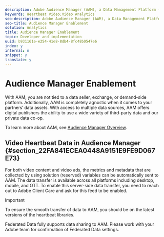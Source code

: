```yaml
---
description: Adobe Audience Manager (AAM), a Data Management Platform (DMP), helps you bring your audience data assets together, making it easy to collect commercially relevant information about site visitors, create marketable segments, and serve targeted advertising and content to the right audience.
keywords: Heartbeat Video;Video Analytics
seo-description: Adobe Audience Manager (AAM), a Data Management Platform (DMP), helps you bring your audience data assets together, making it easy to collect commercially relevant information about site visitors, create marketable segments, and serve targeted advertising and content to the right audience.
seo-title: Audience Manager Enablement
solution: Analytics
title: Audience Manager Enablement
topic: Developer and implementation
uuid: b931161e-e254-41e8-8db4-8fc48b0547e6
index: y
internal: n
snippet: y
translate: y
---
```


# Audience Manager Enablement


<a id="section_C2FB67A52218492EA165EB76C4D18572"></a>

With AAM, you are not tied to a data seller, exchange, or demand-side platform. Additionally, AAM is completely agnostic when it comes to your partners’ data assets. With access to multiple data sources, AAM offers digital publishers the ability to use a wide variety of third-party data and our private data co-op. 

To learn more about AAM, see [ Audience Manager Overview](https://marketing.adobe.com/resources/help/en_US/aam/c_am_overview_intro.html). 

## Video Heartbeat Data in Audience Manager {#section_22FA841ECEA0448A9151E9FE9D067E73}

For both video content and video ads, the metrics and metadata that are collected by using solution (reserved) variables can be automatically sent to AAM. The data transfer is available across all platforms including desktop, mobile, and OTT. To enable this server-side data transfer, you need to reach out to Adobe Client Care and ask for this feed to be enabled. 

>[!IMPORTANT]
>
>To ensure the smooth transfer of data to AAM, you should be on the latest versions of the heartbeat libraries.

Federated Data fully supports data sharing to AAM. Please work with your Adobe team for confirmation of Federated Data settings.
